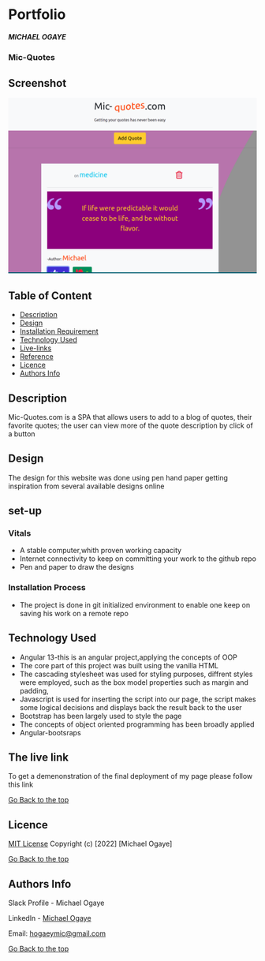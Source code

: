 # Portfolio
##### MICHAEL OGAYE
### Mic-Quotes
## Screenshot
![Quote](./src/assets/images/quote.png)

## Table of Content
+ [Description](#description)
+ [Design](Design)
+ [Installation Requirement]( Requisites)
+ [Technology Used](technology-used)
+ [Live-links](#Livelinks)
+ [Reference](#reference)
+ [Licence](#licence)
+ [Authors Info](#aut)
## Description
<p>Mic-Quotes.com is a SPA that allows users to add to a blog of quotes, their favorite quotes; the user can view more of the quote description by click of a button</p>

## Design
The design for this website was done using pen hand paper getting inspiration from several available designs online


## set-up
### Vitals
* A stable computer,whith proven working capacity
* Internet connectivity to keep on committing your work to the github repo
* Pen and paper to draw the designs
### Installation Process
* The project is done in git initialized environment to enable one keep on saving his work on a remote repo
## Technology Used
* Angular 13-this is an angular project,applying the concepts of OOP
* The core part of this project was built using the vanilla HTML
* The cascading stylesheet was used for styling purposes, diffrent styles were employed, such as the box model properties such as margin and padding, 
* Javascript is used for inserting the script into our page, the script makes some logical decisions and displays back the result back to the user
* Bootstrap has been largely used to style the page
* The concepts of object oriented programming has been broadly applied
* Angular-bootsraps
## The live link
To get a demenonstration of the final deployment of my page please follow this link


  
[Go Back to the top](#portfolio)
## Licence
[MIT License](./LICENSE)
Copyright (c) [2022] [Michael Ogaye]

[Go Back to the top](#portfolio)
## Authors Info
Slack Profile - Michael Ogaye

Linkedln - [Michael Ogaye](https://www.linkedin.com/in/ogaye-michael-279342212/)

Email: hogaeymic@gmail.com

[Go Back to the top](#portfolio)
